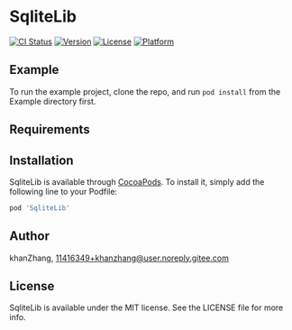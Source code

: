 # SqliteLib

[![CI Status](https://img.shields.io/travis/khanZhang/SqliteLib.svg?style=flat)](https://travis-ci.org/khanZhang/SqliteLib)
[![Version](https://img.shields.io/cocoapods/v/SqliteLib.svg?style=flat)](https://cocoapods.org/pods/SqliteLib)
[![License](https://img.shields.io/cocoapods/l/SqliteLib.svg?style=flat)](https://cocoapods.org/pods/SqliteLib)
[![Platform](https://img.shields.io/cocoapods/p/SqliteLib.svg?style=flat)](https://cocoapods.org/pods/SqliteLib)

## Example

To run the example project, clone the repo, and run `pod install` from the Example directory first.

## Requirements

## Installation

SqliteLib is available through [CocoaPods](https://cocoapods.org). To install
it, simply add the following line to your Podfile:

```ruby
pod 'SqliteLib'
```

## Author

khanZhang, 11416349+khanzhang@user.noreply.gitee.com

## License

SqliteLib is available under the MIT license. See the LICENSE file for more info.
